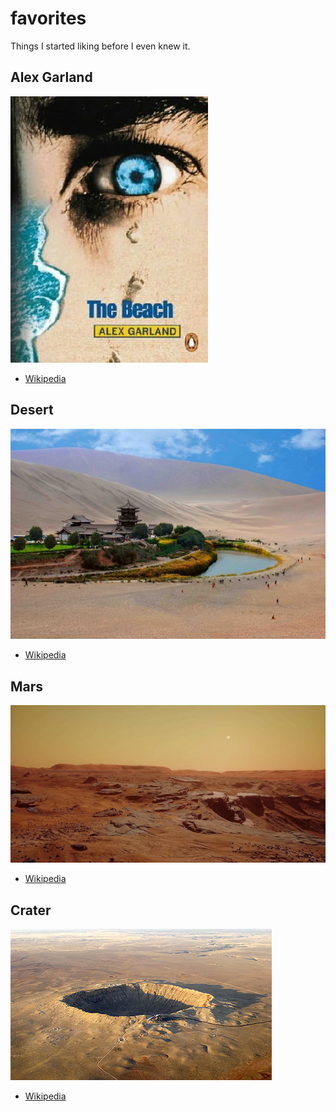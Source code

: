 # favorites

Things I started liking before I even knew it.

## Alex Garland

![Alex Garland](./photos/thebeach.jpg)
<!-- http://www.simandan.com/%E2%80%98the-beach%E2%80%99-%E2%80%93-the-ultimate-backpacker-novel-by-alex-garland/ -->

- [Wikipedia](https://en.wikipedia.org/wiki/Alex_Garland)

## Desert

![Desert](./photos/desert.jpg)
<!-- https://moco-choco.com/2013/05/12/crescent-lake-natural-wonder-in-the-gobi-desert-china/ -->

- [Wikipedia](https://en.wikipedia.org/wiki/Desert)

## Mars

![Desert](./photos/mars.jpg)
<!-- http://www.roadtovr.com/nasa-fusion-mars-2030-virtual-reality-size-of-skyrim/ -->

- [Wikipedia](https://en.wikipedia.org/wiki/Mars)

## Crater

![Crater](./photos/crater.jpg)
<!-- https://top5ofanything.com/list/e4f44d98/Largest-Meteorite-Craters-on-Earth -->

- [Wikipedia](https://en.wikipedia.org/wiki/Desert)
